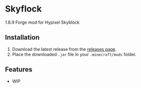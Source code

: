 # Skyflock
1.8.9 Forge mod for Hypixel Skyblock

## Installation
1. Download the latest release from the [releases page](https://github.com/mfaridn03/Skyflock/releases).
2. Place the downloaded `.jar` file in your `.minecraft/mods` folder.

## Features
- WIP
